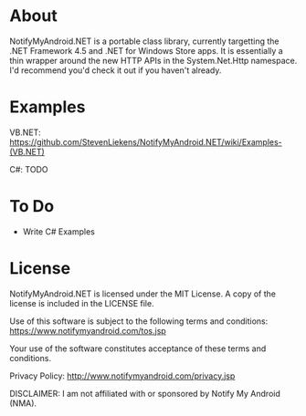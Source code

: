About
===================
NotifyMyAndroid.NET is a portable class library, currently targetting the .NET Framework 4.5 and .NET for Windows Store apps.
It is essentially a thin wrapper around the new HTTP APIs in the System.Net.Http namespace. I'd recommend you'd check it out if you haven't already.

Examples
===================

VB.NET: https://github.com/StevenLiekens/NotifyMyAndroid.NET/wiki/Examples-(VB.NET)

C#: TODO

To Do
===================
- Write C# Examples

License
===================
NotifyMyAndroid.NET is licensed under the MIT License. A copy of the license is included in the LICENSE file.

Use of this software is subject to the following terms and conditions: https://www.notifymyandroid.com/tos.jsp

Your use of the software constitutes acceptance of these terms and conditions.

Privacy Policy: http://www.notifymyandroid.com/privacy.jsp

DISCLAIMER: I am not affiliated with or sponsored by Notify My Android (NMA).
